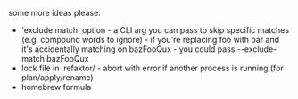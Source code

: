 some more ideas please:

- 'exclude match' option - a CLI arg you can pass to skip specific matches (e.g. compound words to ignore) - if you're replacing foo with bar and it's accidentally matching on bazFooQux - you could pass --exclude-match bazFooQux
- lock file in .refaktor/ - abort with error if another process is running (for plan/apply/rename)
- homebrew formula
